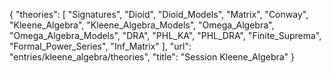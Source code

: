 {
    "theories": [
        "Signatures",
        "Dioid",
        "Dioid_Models",
        "Matrix",
        "Conway",
        "Kleene_Algebra",
        "Kleene_Algebra_Models",
        "Omega_Algebra",
        "Omega_Algebra_Models",
        "DRA",
        "PHL_KA",
        "PHL_DRA",
        "Finite_Suprema",
        "Formal_Power_Series",
        "Inf_Matrix"
    ],
    "url": "entries/kleene_algebra/theories",
    "title": "Session Kleene_Algebra"
}